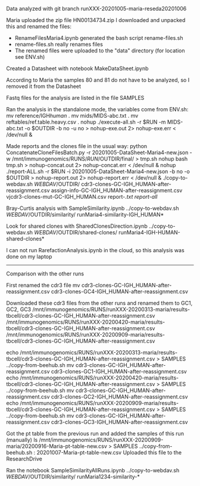 Data analyzed with git branch runXXX-20201005-maria-reseda20201006

Maria uploaded the zip file HN00134734.zip
I downloaded and unpacked this and renamed the files:

* RenameFilesMaria4.ipynb generated the bash script rename-files.sh
* rename-files.sh really renames files
* The renamed files were uploaded to the "data" directory (for location see ENV.sh)

Created a Datasheet with notebook MakeDataSheet.ipynb

According to Maria the samples 80 and 81 do not have to be analyzed, so I removed it from the Datasheet

Fastq files for the analysis are listed in the file SAMPLES

Ran the analysis in the standalone mode, the variables come from ENV.sh:
mv reference/IGH*human* .
mv mids/MIDS-abc.txt .
mv reftables/ref.table.heavy.csv .
nohup ./execute-all.sh -r $RUN -m MIDS-abc.txt -o $OUTDIR -b no -u no > nohup-exe.out 2> nohup-exe.err < /dev/null &

Made reports and the clones file in the usual way:
python ConcatenateCloneFilesBatch.py -r 20201005-DataSheet-Maria4-new.json -w /mnt/immunogenomics/RUNS/$RUN/$OUTDIR/final/ > tmp.sh
nohup bash tmp.sh > nohup-concat.out 2> nohup-concat.err < /dev/null &
nohup ./report-ALL.sh -r $RUN -i 20201005-DataSheet-Maria4-new.json -b no -o $OUTDIR > nohup-report.out 2> nohup-report.err < /dev/null &
./copy-to-webdav.sh $WEBDAV/$OUTDIR/ cdr3-clones-GC-IGH_HUMAN-after-reassignment.csv assign-info-GC-IGH_HUMAN-after-reassignment.csv vjcdr3-clones-mut-GC-IGH_HUMAN.csv report-*.txt report-all*

Bray-Curtis analysis with SampleSimilarity.ipynb
../copy-to-webdav.sh $WEBDAV/$OUTDIR/similarity/ runMaria4-similarity-IGH_HUMAN*

Look for shared clones with SharedClonesDirection.ipynb
../copy-to-webdav.sh $WEBDAV/$OUTDIR/shared-clones/ runMaria4-IGH-HUMAN-shared-clones*

I can not run RarefactionAnalysis.ipynb in the cloud, so this analysis was done on my laptop

--------------------------

Comparison with the other runs

First renamed the cdr3 file
mv cdr3-clones-GC-IGH_HUMAN-after-reassignment.csv cdr3-clones-GC4-IGH_HUMAN-after-reassignment.csv

Downloaded these cdr3 files from the other runs and renamed them to GC1, GC2, GC3
/mnt/immunogenomics/RUNS/runXXX-20200313-maria/results-tbcell/cdr3-clones-GC-IGH_HUMAN-after-reassignment.csv
/mnt/immunogenomics/RUNS/runXXX-20200420-maria/results-tbcell/cdr3-clones-GC-IGH_HUMAN-after-reassignment.csv
/mnt/immunogenomics/RUNS/runXXX-20200909-maria/results-tbcell/cdr3-clones-GC-IGH_HUMAN-after-reassignment.csv

echo /mnt/immunogenomics/RUNS/runXXX-20200313-maria/results-tbcell/cdr3-clones-GC-IGH_HUMAN-after-reassignment.csv > SAMPLES
../copy-from-beehub.sh 
mv cdr3-clones-GC-IGH_HUMAN-after-reassignment.csv cdr3-clones-GC1-IGH_HUMAN-after-reassignment.csv
echo /mnt/immunogenomics/RUNS/runXXX-20200420-maria/results-tbcell/cdr3-clones-GC-IGH_HUMAN-after-reassignment.csv > SAMPLES
../copy-from-beehub.sh 
mv cdr3-clones-GC-IGH_HUMAN-after-reassignment.csv cdr3-clones-GC2-IGH_HUMAN-after-reassignment.csv
echo /mnt/immunogenomics/RUNS/runXXX-20200909-maria/results-tbcell/cdr3-clones-GC-IGH_HUMAN-after-reassignment.csv > SAMPLES
../copy-from-beehub.sh 
mv cdr3-clones-GC-IGH_HUMAN-after-reassignment.csv cdr3-clones-GC3-IGH_HUMAN-after-reassignment.csv

Got the pt table from the previous run and added the samples of this run (manually)
ls /mnt/immunogenomics/RUNS/runXXX-20200909-maria/20200916-Maria-pt-table-new.csv > SAMPLES
../copy-from-beehub.sh
<manual edit>: 20201007-Maria-pt-table-new.csv
Uploaded this file to the ResearchDrive

Ran the notebook SampleSimilarityAllRuns.ipynb
../copy-to-webdav.sh $WEBDAV/$OUTDIR/similarity/ runMaria1234-similarity-*
